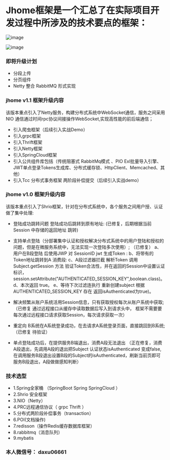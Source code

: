 # Jhome框架是一个汇总了在实际项目开发过程中所涉及的技术要点的框架：


![image](https://github.com/dayuhan/Jhome/blob/master/img-storage/2.jpg)

![image](https://github.com/dayuhan/Jhome/blob/master/img-storage/1.jpg)

### 即将升级计划
*  分段上传
*  分页组件
*  Netty 整合 RabbitMQ 形式实现

### jhome v1.1 框架升级内容  
该版本重点引入了Netty服务，构建分布式系统中WebSocket通信，服务之间采用NIO 通信通过时间rpc协议间接操作WebSocket,实现高性能的前后端通信；
*  引入爬虫框架（后续引入实战Demo）
*  引入grpc框架
*  引入Thrift框架
*  引入Netty框架
*  引入SpringCloud框架 
*  引入公共组件库包括（传统阻塞式 RabbitMq模式 、PIO Exl批量导入引擎、JWT单点登录Tokens生成库、分布式缓存锁、HttpClient、Memcached、其他）
*  引入Tcc 分布式事务框架 两阶段补偿提交（后续引入实战demo）
 
### jhome v1.0 框架升级内容 
该版本重点引入了Shrio框架，针对在分布式系统中，各个服务之间用户授、认证做了集中处理:

*  登陆成功跳转问题 登陆成功后跳转到原有地址:  (已修复，后期根据当前Session 中存储的返回地址 跳转)
*  支持单点登陆（分部署集中认证和授权解决分布式系统中的用户登陆和授权的问题，但是在微服务系统中，无法实现一次登陆多次使用）;
    （已修复）
    a、用户在B段登陆 后使用JWP 对 SessionID jwt 生成Token :
    b、将带有的Token地址跳转到A 消费段:
    c、A段过滤器拦截 解析Token 调用Subject.getSession 方法 验证Token合法性，并在返回的Session中设置认证标识，
        session.setAttribute("AUTHENTICATED_SESSION_KEY",boolean.class)。
    d、本次返回 true。
    e、等待下次过滤连执行 重新创建subject 根据 AUTHENTICATED_SESSION_KEY 存在 返回isAuthenticated为true)。

*  解决频繁从账户系统活用Session信息，只有获取授权每次从账户系统中获取;
     （已修复 通过远程接口从缓存中读取数据后写入到请求头中， 框架不需要要每次通过远程接口请求获取Session，每次请求获取一次）

*  重定向 B系统在A系统登录成功，在去请求A系统登录页面，直接跳回到B系统;
   （已修复 待验证）
*  单点登陆成功后，在提供服务B端退出，消费A段无法退出
   （正在修复，消费A段退出，先调用A段的退出把Subject 认证状态isAuthenticated
    变成false,在调用服务B段退出设置B段的Subject的isAuthenticated，刷新当前页即可 服务B段退出，A段做做感知判断）
     
### 技术选型

*  1.Spring全家桶 （SpringBoot Spring SpringCloud ）
*  2.Shrio 安全框架
*  3.NIO（Netty）
*  4.PRC远程通信协议（ grpc  Thrift ） 
*  5.分布式两阶段补偿事务（transaction）
*  6.POI(文档操作)
*  7.redisson（操作Redis缓存数据库框架）
*  8.rabbitmq（消息队列）
*  9.mybatis

### 本人微信号： daxu06661



